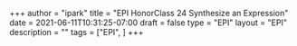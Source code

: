 +++
author = "ipark"
title = "EPI HonorClass 24 Synthesize an Expression"
date =  2021-06-11T10:31:25-07:00
draft =  false
type = "EPI"
layout = "EPI"
description = ""
tags = ["EPI", 
]
+++

